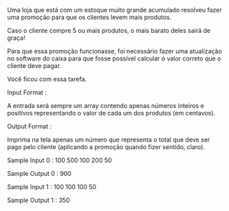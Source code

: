 Uma loja que está com um estoque muito grande acumulado resolveu fazer uma promoção para que os clientes levem mais produtos.

Caso o cliente compre 5 ou mais produtos, o mais barato deles sairá de graça!

Para que essa promoção funcionasse, foi necessário fazer uma atualização no software do caixa para que fosse possível calcular o valor correto que o cliente deve pagar.

Você ficou com essa tarefa.

Input Format :

A entrada será sempre um array contendo apenas números inteiros e positivos representando o valor de cada um dos produtos (em centavos).

Output Format :

Imprima na tela apenas um número que representa o total que deve ser pago pelo cliente (aplicando a promoção quando fizer sentido, claro).

Sample Input 0 :
100 500 100 200 50

Sample Output 0 :
900

Sample Input 1 :
100 100 100 50

Sample Output 1 :
350